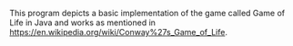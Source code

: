 This program depicts a basic implementation of the game called Game of Life in Java and works as mentioned in https://en.wikipedia.org/wiki/Conway%27s_Game_of_Life.